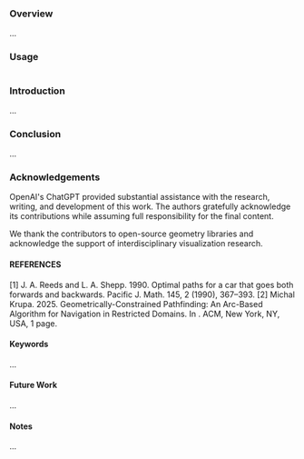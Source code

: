 ### Overview
...
### Usage

```python
```

### Introduction
...

### Conclusion
...

### Acknowledgements
OpenAI's ChatGPT provided substantial assistance with the research, writing, and development of this work. The authors gratefully acknowledge its contributions while assuming full responsibility for the final content.

We thank the contributors to open-source geometry libraries and acknowledge the support of interdisciplinary visualization research.

#### REFERENCES
[1] J. A. Reeds and L. A. Shepp. 1990. Optimal paths for a car that goes both forwards and backwards. Pacific J. Math. 145, 2 (1990), 367–393.
[2] Michal Krupa. 2025. Geometrically-Constrained Pathfinding: An Arc-Based Algorithm for Navigation in Restricted Domains. In . ACM, New York, NY, USA, 1 page.

#### Keywords
...

#### Future Work
...

#### Notes
...
